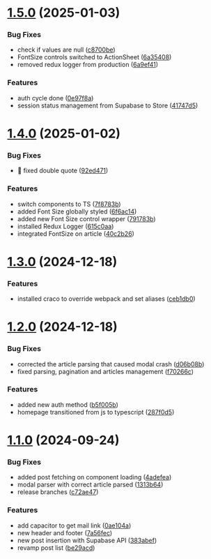 # [1.5.0](https://github.com/Liago/AZReader/compare/v1.4.0...v1.5.0) (2025-01-03)


### Bug Fixes

* check if values are null ([c8700be](https://github.com/Liago/AZReader/commit/c8700beea8e7cd93a98a14425ac4184a44d03f51))
* FontSize controls switched to ActionSheet ([6a35408](https://github.com/Liago/AZReader/commit/6a354085115838ec8dd77543173a8b01cf457ed3))
* removed redux logger from production ([6a9ef41](https://github.com/Liago/AZReader/commit/6a9ef41c4acc3d50a2688c709f95e657be45c304))


### Features

* auth cycle done ([0e97f8a](https://github.com/Liago/AZReader/commit/0e97f8a4ed240686f4668cd4739c73a952a4f98b))
* session status management from Supabase to Store ([41747d5](https://github.com/Liago/AZReader/commit/41747d5d04071bc7dcb4dae55e3f7fc8c78ad825))

# [1.4.0](https://github.com/Liago/AZReader/compare/v1.3.0...v1.4.0) (2025-01-02)


### Bug Fixes

* :bug: fixed double quote ([92ed471](https://github.com/Liago/AZReader/commit/92ed471c88ba03acaa23fa1be33d44ea98a3eded))


### Features

*  switch components to TS ([7f8783b](https://github.com/Liago/AZReader/commit/7f8783bd06555e29eb35393b138a5af286edefeb))
* added Font Size globally styled ([6f6ac14](https://github.com/Liago/AZReader/commit/6f6ac141c583dc36ef2f715f476105ca6e83ecb1))
* added new Font Size control wrapper ([791783b](https://github.com/Liago/AZReader/commit/791783b0292831815610bca5a340c4680e41910f))
* installed Redux Logger ([615c0aa](https://github.com/Liago/AZReader/commit/615c0aa5b2c91e942602c554657a8b00461f76ae))
* integrated FontSize on article ([40c2b26](https://github.com/Liago/AZReader/commit/40c2b264c30ea7fd73e8aaed53e396b92f3e9294))

# [1.3.0](https://github.com/Liago/AZReader/compare/v1.2.0...v1.3.0) (2024-12-18)


### Features

* installed craco to override webpack and set aliases ([ceb1db0](https://github.com/Liago/AZReader/commit/ceb1db0555e7b2055517a26354b495a991ce1dd5))

# [1.2.0](https://github.com/Liago/AZReader/compare/v1.1.0...v1.2.0) (2024-12-18)


### Bug Fixes

* corrected the article parsing that caused modal crash ([d06b08b](https://github.com/Liago/AZReader/commit/d06b08bf5d8b0d84d8c421aa731a5ec1b63e44da))
* fixed parsing, pagination and articles management ([f70266c](https://github.com/Liago/AZReader/commit/f70266cc5c30a489517ef8e63d2e6d94f3c88ace))


### Features

* added new auth method ([b5f005b](https://github.com/Liago/AZReader/commit/b5f005b95e304d9cb9f96a3455d883e5f7fd6520))
* homepage transitioned from js to typescript ([287f0d5](https://github.com/Liago/AZReader/commit/287f0d51b98fa3662f700ebee914c7bd9cb0802a))

# [1.1.0](https://github.com/Liago/AZReader/compare/v1.0.5...v1.1.0) (2024-09-24)


### Bug Fixes

* added post fetching on component loading ([4adefea](https://github.com/Liago/AZReader/commit/4adefea3dc514a3823f0b292dff66c5453786f45))
* modal parser with correct article parsed ([1313b64](https://github.com/Liago/AZReader/commit/1313b64b672a643e22bcf228fec83b1bfe567fb1))
* release branches ([c72ae47](https://github.com/Liago/AZReader/commit/c72ae472304fd8308ea8472ff5ce0c921b2b4590))


### Features

* add capacitor to get mail link ([0ae104a](https://github.com/Liago/AZReader/commit/0ae104afb9a4a22b67480adc8c9ee8ff0159eb78))
* new header and footer ([7a56fec](https://github.com/Liago/AZReader/commit/7a56fec07b83c95f73957a803b131aad0513756f))
* new post insertion with Supabase API ([383abef](https://github.com/Liago/AZReader/commit/383abef819888c60645ce57dadda3bba28e4515a))
* revamp post list ([be29acd](https://github.com/Liago/AZReader/commit/be29acd79234a3f3eb7258b91d440173b1a9e04c))
